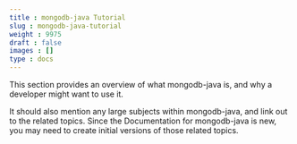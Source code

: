 ```yaml
---
title : mongodb-java Tutorial
slug : mongodb-java-tutorial
weight : 9975
draft : false
images : []
type : docs
---
```


This section provides an overview of what mongodb-java is, and why a developer might want to use it.

It should also mention any large subjects within mongodb-java, and link out to the related topics.  Since the Documentation for mongodb-java is new, you may need to create initial versions of those related topics.

